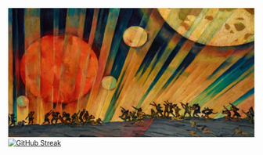 <img src="./blog.JPG" alt="Mokkapps GitHub README header image">
<a href="https://git.io/streak-stats"><img src="https://streak-stats.demolab.com?user=" alt="GitHub Streak" /></a>
